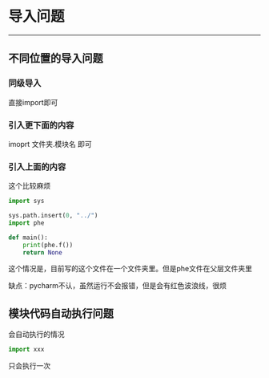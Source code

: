 # 导入问题

---

## 不同位置的导入问题

### 同级导入

直接import即可

### 引入更下面的内容

imoprt 文件夹.模块名 即可

### 引入上面的内容

这个比较麻烦

```python
import sys

sys.path.insert(0, "../")
import phe

def main():
    print(phe.f())
    return None
```

这个情况是，目前写的这个文件在一个文件夹里。但是phe文件在父层文件夹里

缺点：pycharm不认，虽然运行不会报错，但是会有红色波浪线，很烦



## 模块代码自动执行问题

会自动执行的情况

```python
import xxx
```

只会执行一次